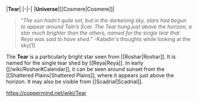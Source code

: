 |**Tear**|
|-|-|
|**Universe**|[[Cosmere\|Cosmere]]|

>“*The sun hadn't quite set, but in the darkening sky, stars had begun to appear around Taln’s Scar. The Tear hung just above the horizon, a star much brighter than the others, named for the single tear that Reya was said to have shed.*”
\-Kaladin's thoughts while looking at the sky[1]


The **Tear** is a particularly bright star seen from [[Roshar\|Roshar]]. It is named for the single tear shed by [[Reya\|Reya]]. In early [[/wiki/Roshar#Calendar]], it can be seen around sunset from the [[Shattered Plains\|Shattered Plains]], where it appears just above the horizon. It may also be visible from [[Scadrial\|Scadrial]].



https://coppermind.net/wiki/Tear